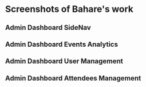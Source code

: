 # Screenshots of Bahare's work

## Admin Dashboard SideNav

## Admin Dashboard Events Analytics

## Admin Dashboard User Management

## Admin Dashboard Attendees Management
